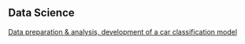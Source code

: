 ## Data Science

[Data preparation & analysis, development of a car classification model](/Retro_cars) 
